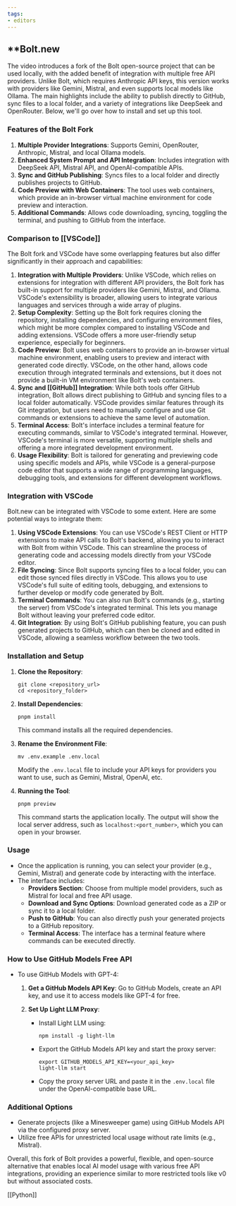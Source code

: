 ```yaml
---
tags:
- editors
---
```


## **Bolt.new

The video introduces a fork of the Bolt open-source project that can be used locally, with the added benefit of integration with multiple free API providers. Unlike Bolt, which requires Anthropic API keys, this version works with providers like Gemini, Mistral, and even supports local models like Ollama. The main highlights include the ability to publish directly to GitHub, sync files to a local folder, and a variety of integrations like DeepSeek and OpenRouter. Below, we'll go over how to install and set up this tool.

### Features of the Bolt Fork

1. **Multiple Provider Integrations**: Supports Gemini, OpenRouter, Anthropic, Mistral, and local Ollama models.
2. **Enhanced System Prompt and API Integration**: Includes integration with DeepSeek API, Mistral API, and OpenAI-compatible APIs.
3. **Sync and GitHub Publishing**: Syncs files to a local folder and directly publishes projects to GitHub.
4. **Code Preview with Web Containers**: The tool uses web containers, which provide an in-browser virtual machine environment for code preview and interaction.
5. **Additional Commands**: Allows code downloading, syncing, toggling the terminal, and pushing to GitHub from the interface.

### Comparison to [[VSCode]]

The Bolt fork and VSCode have some overlapping features but also differ significantly in their approach and capabilities:

1. **Integration with Multiple Providers**: Unlike VSCode, which relies on extensions for integration with different API providers, the Bolt fork has built-in support for multiple providers like Gemini, Mistral, and Ollama. VSCode's extensibility is broader, allowing users to integrate various languages and services through a wide array of plugins.
2. **Setup Complexity**: Setting up the Bolt fork requires cloning the repository, installing dependencies, and configuring environment files, which might be more complex compared to installing VSCode and adding extensions. VSCode offers a more user-friendly setup experience, especially for beginners.
3. **Code Preview**: Bolt uses web containers to provide an in-browser virtual machine environment, enabling users to preview and interact with generated code directly. VSCode, on the other hand, allows code execution through integrated terminals and extensions, but it does not provide a built-in VM environment like Bolt's web containers.
4. **Sync and [[GitHub]] Integration**: While both tools offer GitHub integration, Bolt allows direct publishing to GitHub and syncing files to a local folder automatically. VSCode provides similar features through its Git integration, but users need to manually configure and use Git commands or extensions to achieve the same level of automation.
5. **Terminal Access**: Bolt's interface includes a terminal feature for executing commands, similar to VSCode's integrated terminal. However, VSCode's terminal is more versatile, supporting multiple shells and offering a more integrated development environment.
6. **Usage Flexibility**: Bolt is tailored for generating and previewing code using specific models and APIs, while VSCode is a general-purpose code editor that supports a wide range of programming languages, debugging tools, and extensions for different development workflows.

### Integration with VSCode

Bolt.new can be integrated with VSCode to some extent. Here are some potential ways to integrate them:

1. **Using VSCode Extensions**: You can use VSCode's REST Client or HTTP extensions to make API calls to Bolt's backend, allowing you to interact with Bolt from within VSCode. This can streamline the process of generating code and accessing models directly from your VSCode editor.
2. **File Syncing**: Since Bolt supports syncing files to a local folder, you can edit those synced files directly in VSCode. This allows you to use VSCode's full suite of editing tools, debugging, and extensions to further develop or modify code generated by Bolt.
3. **Terminal Commands**: You can also run Bolt's commands (e.g., starting the server) from VSCode's integrated terminal. This lets you manage Bolt without leaving your preferred code editor.
4. **Git Integration**: By using Bolt's GitHub publishing feature, you can push generated projects to GitHub, which can then be cloned and edited in VSCode, allowing a seamless workflow between the two tools.

### Installation and Setup

1. **Clone the Repository**:

    ```
    git clone <repository_url>
    cd <repository_folder>
    ```

2. **Install Dependencies**:

    ```
    pnpm install
    ```

    This command installs all the required dependencies.

3. **Rename the Environment File**:

    ```
    mv .env.example .env.local
    ```

    Modify the `.env.local` file to include your API keys for providers you want to use, such as Gemini, Mistral, OpenAI, etc.

4. **Running the Tool**:

    ```
    pnpm preview
    ```

    This command starts the application locally. The output will show the local server address, such as `localhost:<port_number>`, which you can open in your browser.

### Usage

- Once the application is running, you can select your provider (e.g., Gemini, Mistral) and generate code by interacting with the interface.
- The interface includes:
    - **Providers Section**: Choose from multiple model providers, such as Mistral for local and free API usage.
    - **Download and Sync Options**: Download generated code as a ZIP or sync it to a local folder.
    - **Push to GitHub**: You can also directly push your generated projects to a GitHub repository.
    - **Terminal Access**: The interface has a terminal feature where commands can be executed directly.

### How to Use GitHub Models Free API

- To use GitHub Models with GPT-4:

    1. **Get a GitHub Models API Key**: Go to GitHub Models, create an API key, and use it to access models like GPT-4 for free.
    2. **Set Up Light LLM Proxy**:

        - Install Light LLM using:

            ```
            npm install -g light-llm
            ```

        - Export the GitHub Models API key and start the proxy server:

            ```
            export GITHUB_MODELS_API_KEY=<your_api_key>
            light-llm start
            ```

        - Copy the proxy server URL and paste it in the `.env.local` file under the OpenAI-compatible base URL.

### Additional Options

- Generate projects (like a Minesweeper game) using GitHub Models API via the configured proxy server.
- Utilize free APIs for unrestricted local usage without rate limits (e.g., Mistral).

Overall, this fork of Bolt provides a powerful, flexible, and open-source alternative that enables local AI model usage with various free API integrations, providing an experience similar to more restricted tools like v0 but without associated costs.

[[Python]]